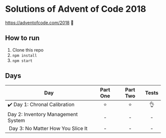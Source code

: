 # Solutions of Advent of Code 2018

https://adventofcode.com/2018 🎄


## How to run
1. Clone this repo
2. `npm install`
3. `npm start`

## Days

| Day  | Part One | Part Two | Tests |
|---|:---:|:---:|:---:|
|✔️ Day 1: Chronal Calibration | ⭐️ | ⭐️ | 👌 |
| Day 2: Inventory Management System | -️ | - | - |
|️ Day 3: No Matter How You Slice It  | -️ | - | - |
